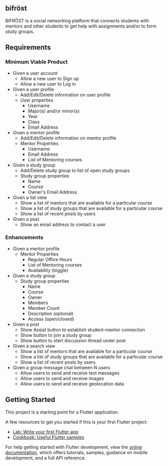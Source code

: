 ## bifröst

BIFRÖST is a social networking platform that connects students with mentors and
other students to get help with assignments and/or to form study groups.

## Requirements

### Minimum Viable Product
* Given a user account
  * Allow a new user to Sign up 
  * Allow a new user to Log in
* Given a user profile
  * Add/Edit/Delete information on user profile
  * User properties
    * Username
    * Major(s) and/or minor(s)
    * Year
    * Class
    * Email Address
* Given a mentor profile
  * Add/Edit/Delete information on mentor profile  
  * Mentor Properties
    * Username
    * Email Address
    * List of Mentoring courses
* Given a study group
  * Add/Delete study group to list of open study groups
  * Study group properties
    * Name
    * Course
    * Owner's Email Address
* Given a list view
  * Show a list of mentors that are available for a particular course
  * Show a list of study groups that are available for a particular course
  * Show a list of recent posts by users
* Given a post
  * Show an email address to contact a user

### Enhancements
* Given a mentor profile
  * Mentor Properties
    * Regular Office Hours
    * List of Mentoring courses
    * Availability (toggle)
* Given a study group
  * Study group properties
    * Name
    * Course
    * Owner
    * Members
    * Member Count
    * Description (optional)
    * Access (open/closed)
* Given a post
  * Show Assist button to establish student-mentor connection
  * Show button to join a study group
  * Show button to start discussion thread under post
* Given a search view
  * Show a list of mentors that are available for a particular course
  * Show a list of study groups that are available for a particular course
  * Show a list of recent posts by users
* Given a group message chat between N users
  * Allow users to send and receive text messages
  * Allow users to send and receive images
  * Allow users to send and receive geolocation data
  
## Getting Started

This project is a starting point for a Flutter application.

A few resources to get you started if this is your first Flutter project:

- [Lab: Write your first Flutter app](https://docs.flutter.dev/get-started/codelab)
- [Cookbook: Useful Flutter samples](https://docs.flutter.dev/cookbook)

For help getting started with Flutter development, view the
[online documentation](https://docs.flutter.dev/), which offers tutorials,
samples, guidance on mobile development, and a full API reference.



